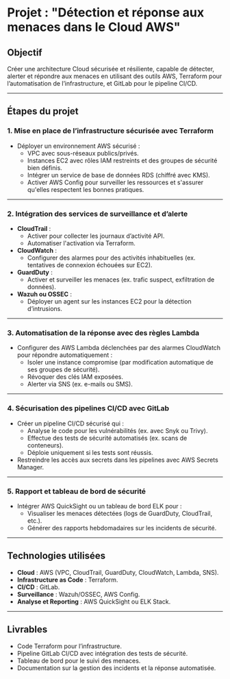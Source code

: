 # Projet : "Détection et réponse aux menaces dans le Cloud AWS"

## Objectif
Créer une architecture Cloud sécurisée et résiliente, capable de détecter, alerter et répondre aux menaces en utilisant des outils AWS, Terraform pour l’automatisation de l’infrastructure, et GitLab pour le pipeline CI/CD.

---

## Étapes du projet

### 1. Mise en place de l’infrastructure sécurisée avec Terraform
- Déployer un environnement AWS sécurisé :
  - VPC avec sous-réseaux publics/privés.
  - Instances EC2 avec rôles IAM restreints et des groupes de sécurité bien définis.
  - Intégrer un service de base de données RDS (chiffré avec KMS).
  - Activer AWS Config pour surveiller les ressources et s'assurer qu'elles respectent les bonnes pratiques.

---

### 2. Intégration des services de surveillance et d’alerte
- **CloudTrail** :
  - Activer pour collecter les journaux d’activité API.
  - Automatiser l'activation via Terraform.
- **CloudWatch** :
  - Configurer des alarmes pour des activités inhabituelles (ex. tentatives de connexion échouées sur EC2).
- **GuardDuty** :
  - Activer et surveiller les menaces (ex. trafic suspect, exfiltration de données).
- **Wazuh ou OSSEC** :
  - Déployer un agent sur les instances EC2 pour la détection d’intrusions.

---

### 3. Automatisation de la réponse avec des règles Lambda
- Configurer des AWS Lambda déclenchées par des alarmes CloudWatch pour répondre automatiquement :
  - Isoler une instance compromise (par modification automatique de ses groupes de sécurité).
  - Révoquer des clés IAM exposées.
  - Alerter via SNS (ex. e-mails ou SMS).

---

### 4. Sécurisation des pipelines CI/CD avec GitLab
- Créer un pipeline CI/CD sécurisé qui :
  - Analyse le code pour les vulnérabilités (ex. avec Snyk ou Trivy).
  - Effectue des tests de sécurité automatisés (ex. scans de conteneurs).
  - Déploie uniquement si les tests sont réussis.
- Restreindre les accès aux secrets dans les pipelines avec AWS Secrets Manager.

---

### 5. Rapport et tableau de bord de sécurité
- Intégrer AWS QuickSight ou un tableau de bord ELK pour :
  - Visualiser les menaces détectées (logs de GuardDuty, CloudTrail, etc.).
  - Générer des rapports hebdomadaires sur les incidents de sécurité.

---

## Technologies utilisées
- **Cloud** : AWS (VPC, CloudTrail, GuardDuty, CloudWatch, Lambda, SNS).
- **Infrastructure as Code** : Terraform.
- **CI/CD** : GitLab.
- **Surveillance** : Wazuh/OSSEC, AWS Config.
- **Analyse et Reporting** : AWS QuickSight ou ELK Stack.

---

## Livrables
- Code Terraform pour l’infrastructure.
- Pipeline GitLab CI/CD avec intégration des tests de sécurité.
- Tableau de bord pour le suivi des menaces.
- Documentation sur la gestion des incidents et la réponse automatisée.
